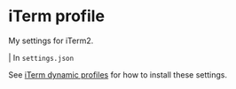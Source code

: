 # iTerm profile
My settings for iTerm2.

| In `settings.json`

See [iTerm dynamic profiles](https://iterm2.com/documentation-dynamic-profiles.html) for how to install these settings.
